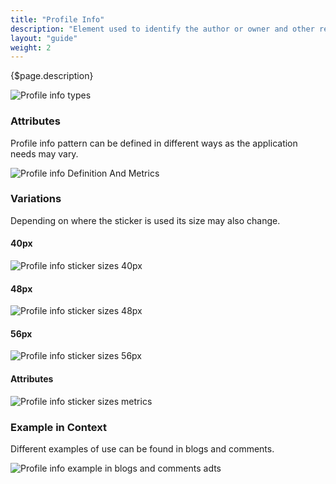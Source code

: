 ```yaml
---
title: "Profile Info"
description: "Element used to identify the author or owner and other related metadata of an asset in sites environment."
layout: "guide"
weight: 2
---
```


<div class="page-description">{$page.description}</div>

![Profile info types](../../../images/sites/ProfileInfoTypes.jpg)

### Attributes

Profile info pattern can be defined in different ways as the application needs may vary.

![Profile info Definition And Metrics](../../../images/sites/ProfileInfoDefinitionAndMetrics.jpg)

### Variations

Depending on where the sticker is used its size may also change.

#### 40px

![Profile info sticker sizes 40px](../../../images/sites/ProfileInfoStickerSizes40.jpg)

#### 48px

![Profile info sticker sizes 48px](../../../images/sites/ProfileInfoStickerSizes48.jpg)

#### 56px

![Profile info sticker sizes 56px](../../../images/sites/ProfileInfoStickerSizes56.jpg)

#### Attributes

![Profile info sticker sizes metrics](../../../images/sites/ProfileInfoStickerSizesMetrics.jpg)

### Example in Context

Different examples of use can be found in blogs and comments.

![Profile info example in blogs and comments adts](../../../images/sites/ProfileInfoBlogsExample.jpg)